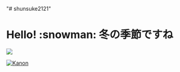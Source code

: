 "# shunsuke2121" 
# Hello! \:snowman: 冬の季節ですね

![](https://count.getloli.com/get/@shunsuke2121?theme=rule34)

[![Kanon](https://cs1.animestore.docomo.ne.jp/anime_kv/img/20/33/0/20330_1_9_8b.png?1551266191000)][1]

[1]:https://www.tbs.co.jp/anime/kanon/

<!-- # \:cake: Happy Birthday \:smile: -->
<!-- 
imats-birthday

<ul><li><h2><a href=https://www.google.com/search?q=星井美希&tbm=isch&oq=星井美希&sclient=img>星井美希</a></h2></li></ul>2024-11-23 15:18:28

imats-birthday -->

<!--works-Blender-->

<!--works-GetDtataTime-->

<!-- 最終更新 : 2024-11-23 15:29:08 -->

<!--works-GetDtataTime-->